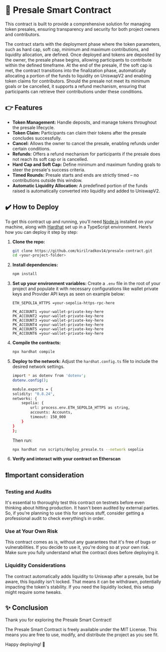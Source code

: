 # 🚀  Presale Smart Contract

This contract is built to provide a comprehensive solution for managing token presales, ensuring transparency and security for both project owners and contributors.

The contract starts with the deployment phase where the token parameters, such as hard cap, soft cap, minimum and maximum contributions, and liquidity allocation, are defined. Once deployed and tokens are deposited by the owner, the presale phase begins, allowing participants to contribute within the defined timeframe. At the end of the presale, if the soft cap is met, the contract transitions into the finalization phase, automatically allocating a portion of the funds to liquidity on UniswapV2 and enabling token claims for contributors. Should the presale not meet its minimum goals or be cancelled, it supports a refund mechanism, ensuring that participants can retrieve their contributions under these conditions.

## 👉 Features

- **Token Management:** Handle deposits, and manage tokens throughout the presale lifecycle.
- **Token Claim:** Participants can claim their tokens after the presale concludes successfully.
- **Cancel:** Allows the owner to cancel the presale, enabling refunds under certain conditions.
- **Refunds:** Offers a refund mechanism for participants if the presale does not reach its soft cap or is cancelled.
- **Hard Cap and Soft Cap:** Define minimum and maximum funding goals to steer the presale's success criteria.
- **Timed Rounds:** Presale starts and ends are strictly timed – no contributions outside this window.
- **Automatic Liquidity Allocation:** A predefined portion of the funds raised is automatically converted into liquidity and added to UniswapV2.

## ✔️ How to Deploy

To get this contract up and running, you’ll need [Node.js](https://nodejs.org/) installed on your machine, along with [Hardhat](https://hardhat.org/getting-started/) set up in a TypeScript environment. Here’s how you can deploy it step by step:

1. **Clone the repo:**
   ```bash
   git clone https://github.com/kirilradkov14/presale-contract.git
   cd <your-project-folder>
   ```

2. **Install dependencies:**
    ```bash
    npm install
    ```

3. **Set up your environment variables:**
    Create a `.env` file in the root of your project and populate it with necessary configurations like wallet private keys and Provider API keys as seen on example below:
    ```plaintext
    ETH_SEPOLIA_HTTPS =your-sepolia-https-rpc-here

    PK_ACCOUNT1 =your-wallet-private-key-here
    PK_ACCOUNT2 =your-wallet-private-key-here
    PK_ACCOUNT3 =your-wallet-private-key-here
    PK_ACCOUNT4 =your-wallet-private-key-here
    PK_ACCOUNT5 =your-wallet-private-key-here
    PK_ACCOUNT6 =your-wallet-private-key-here
    ```

4.  **Compile the contracts:**
    ```bash
    npx hardhat compile
    ```

5. **Deploy to the network:**
    Adjust the `hardhat.config.ts` file to include the desired network settings.
    ```bash
    import * as dotenv from 'dotenv';
    dotenv.config();

    module.exports = {
    solidity: "0.8.24",
    networks: {
        sepolia: {
            url: process.env.ETH_SEPOLIA_HTTPS as string,
            accounts: Accounts,
            timeout: 150_000
        }
    }
    };
    ```

    Then run:
    ```bash
    npx hardhat run scripts/deploy_presale.ts --network sepolia
    ```

6. **Verify and interact with your contract on Etherscan**

## ❗Important consideration

### Testing and Audits
It's essential to thoroughly test this contract on testnets before even thinking about hitting production. It hasn't been audited by external parties. So, if you're planning to use this for serious stuff, consider getting a professional audit to check everything’s in order.

### Use at Your Own Risk
This contract comes as is, without any guarantees that it's free of bugs or vulnerabilities. If you decide to use it, you're doing so at your own risk. Make sure you fully understand what the contract does before deploying it.

### Liquidity Considerations
The contract automatically adds liquidity to Uniswap after a presale, but be aware, this liquidity isn't locked. That means it can be withdrawn, potentially impacting the token's stability. If you need the liquidity locked, this setup might require some tweaks.

## ✨ Conclusion

Thank you for exploring the Presale Smart Contract! 

The Presale Smart Contract is freely available under the MIT License. This means you are free to use, modify, and distribute the project as you see fit.

Happy deploying! 🚀
